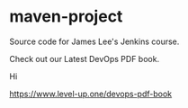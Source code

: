 # maven-project
Source code for James Lee's Jenkins course.

Check out our Latest DevOps PDF book.

Hi

https://www.level-up.one/devops-pdf-book
